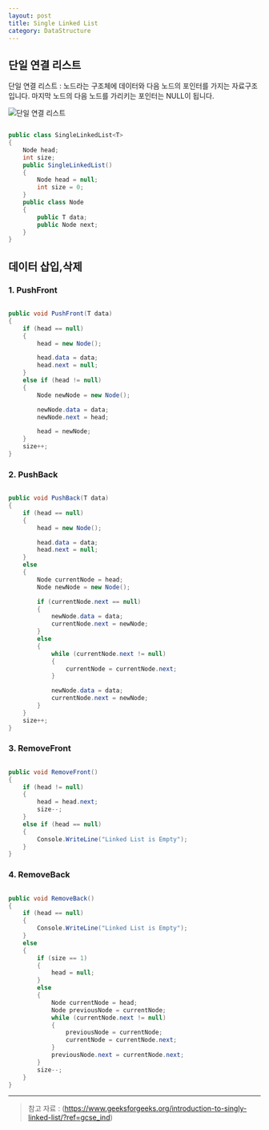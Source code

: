 ```yaml
---
layout: post
title: Single Linked List
category: DataStructure
---
```


## 단일 연결 리스트

단일 연결 리스트 : 노드라는 구조체에 데이터와 다음 노드의 포인터를 가지는 자료구조입니다.
마지막 노드의 다음 노드를 가리키는 포인터는 NULL이 됩니다.

![단일 연결 리스트](https://media.geeksforgeeks.org/wp-content/uploads/20240219155344/Singly-Linked-List.webp)

~~~c#

public class SingleLinkedList<T>
{
    Node head;
    int size;
    public SingleLinkedList()
    {
        Node head = null;
        int size = 0;
    }
    public class Node
    {
        public T data;
        public Node next;
    }
}

~~~

## 데이터 삽입,삭제

### 1. PushFront

~~~c#

public void PushFront(T data)
{
    if (head == null)
    {
        head = new Node();

        head.data = data;
        head.next = null;
    }
    else if (head != null)
    {
        Node newNode = new Node();

        newNode.data = data;
        newNode.next = head;

        head = newNode;
    }
    size++;
}
~~~
### 2. PushBack

~~~c#

public void PushBack(T data)
{
    if (head == null)
    {
        head = new Node();

        head.data = data;
        head.next = null;
    }
    else
    {
        Node currentNode = head;
        Node newNode = new Node();

        if (currentNode.next == null)
        {
            newNode.data = data;
            currentNode.next = newNode;
        }
        else
        {
            while (currentNode.next != null)
            {
                currentNode = currentNode.next;
            }

            newNode.data = data;
            currentNode.next = newNode;
        }
    }
    size++;
}
~~~
### 3. RemoveFront

~~~c#

public void RemoveFront()
{
    if (head != null)
    {
        head = head.next;
        size--;
    }
    else if (head == null)
    {
        Console.WriteLine("Linked List is Empty");
    }
}
~~~
### 4. RemoveBack

~~~c#

public void RemoveBack()
{
    if (head == null)
    {
        Console.WriteLine("Linked List is Empty");
    }
    else
    {
        if (size == 1)
        {
            head = null;
        }
        else
        {
            Node currentNode = head;
            Node previousNode = currentNode;
            while (currentNode.next != null)
            {
                previousNode = currentNode;
                currentNode = currentNode.next;
            }
            previousNode.next = currentNode.next;
        }
        size--;
    }
}
~~~

___
> 참고 자료 : (https://www.geeksforgeeks.org/introduction-to-singly-linked-list/?ref=gcse_ind)